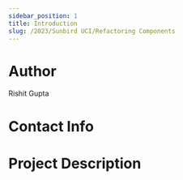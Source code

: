 ```yaml
---
sidebar_position: 1
title: Introduction
slug: /2023/Sunbird UCI/Refactoring Components
---
```



# Author
Rishit Gupta

# Contact Info
<!-- - [Email](mailto:) -->
<!-- - [Linked In]() -->
<!-- - [GitHub]() -->

# Project Description

